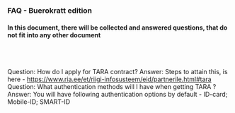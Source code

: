 ### FAQ - Buerokratt edition
#### In this document, there will be collected and answered questions, that do not fit into any other document
<br>
<br>

Question: How do I apply for TARA contract?
Answer: Steps to attain this, is here - https://www.ria.ee/et/riigi-infosusteem/eid/partnerile.html#tara
<br>
Question: What authentication methods will I have when getting TARA ?
Answer: You will have following authentication options by default - ID-card; Mobile-ID; SMART-ID
<br>
